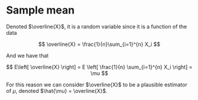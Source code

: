 # Sample mean

Denoted $\overline{X}$, it is a random variable since it is a function of the
data

$$
\overline{X} = \frac{1}{n}\sum_{i=1}^{n} X_i
$$

And we have that

$$
E\left[ \overline{X} \right] = E \left[ \frac{1}{n} \sum_{i=1}^{n} X_i \right] =
\mu
$$

For this reason we can consider $\overline{X}$ to be a plausible estimator of
$\mu$, denoted $\hat{\mu} = \overline{X}$.
